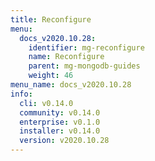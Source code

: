 ```yaml
---
title: Reconfigure
menu:
  docs_v2020.10.28:
    identifier: mg-reconfigure
    name: Reconfigure
    parent: mg-mongodb-guides
    weight: 46
menu_name: docs_v2020.10.28
info:
  cli: v0.14.0
  community: v0.14.0
  enterprise: v0.1.0
  installer: v0.14.0
  version: v2020.10.28
---
```


